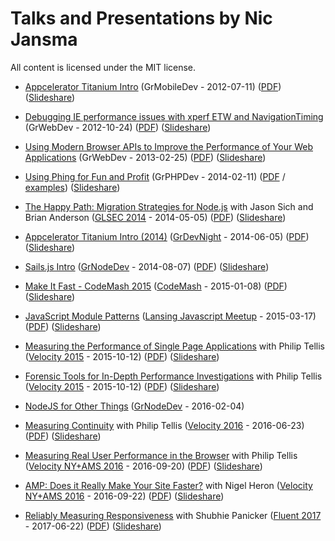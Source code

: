 # Talks and Presentations by Nic Jansma

All content is licensed under the MIT license.

* [Appcelerator Titanium Intro](appcelerator-titanium-intro/) (GrMobileDev - 2012-07-11) ([PDF](https://github.com/nicjansma/talks/blob/master/appcelerator-titanium-intro/appcelerator-titanium-intro.pdf?raw=true)) ([Slideshare](http://www.slideshare.net/nicjansma/appcelerator-titanium-intro))

* [Debugging IE performance issues with xperf ETW and NavigationTiming](debugging-ie-performance-issues-with-xperf-etw-and-navigationtiming/) (GrWebDev - 2012-10-24) ([PDF](https://github.com/nicjansma/talks/blob/master/debugging-ie-performance-issues-with-xperf-etw-and-navigationtiming/debugging-ie-performance-issues-with-xperf-etw-and-navigationtiming.pdf?raw=true)) ([Slideshare](http://www.slideshare.net/nicjansma/debugging-ie-performance-issues-with-xperf-etw-and-navigationtiming))

* [Using Modern Browser APIs to Improve the Performance of Your Web Applications](using-modern-browser-apis-to-improve-the-performance-of-your-web-applications) (GrWebDev - 2013-02-25) ([PDF](https://github.com/nicjansma/talks/blob/master/using-modern-browser-apis-to-improve-the-performance-of-your-web-applications/using-modern-browser-apis-to-improve-the-performance-of-your-web-applications.pdf?raw=true)) ([Slideshare](http://www.slideshare.net/nicjansma/using-modern-browser-apis-to-improve-the-performance-of-your-web-applications))

* [Using Phing for Fun and Profit](using-phing-for-fun-and-profit/presentation/index.html) (GrPHPDev - 2014-02-11) ([PDF](https://github.com/nicjansma/talks/blob/master/using-phing-for-fun-and-profit/using-phing-for-fun-and-profit.pdf?raw=true) / [examples](using-phing-for-fun-and-profit/examples)) ([Slideshare](http://www.slideshare.net/nicjansma/using-phingforfunandprofit))

* [The Happy Path: Migration Strategies for Node.js](the-happy-path-migration-strategies-for-nodejs/index.html) with Jason Sich and Brian Anderson ([GLSEC 2014](http://glsec.softwaregr.org/) - 2014-05-05) ([PDF](https://github.com/nicjansma/talks/blob/master/the-happy-path-migration-strategies-for-nodejs/the-happy-path-migration-strategies-for-nodejs.pdf?raw=true)) ([Slideshare](http://www.slideshare.net/nicjansma/the-happy-path-migration-strategies-for-nodejs))

* [Appcelerator Titanium Intro (2014)](appcelerator-titanium-intro-2014/) ([GrDevNight](http://grdevnight.org/) - 2014-06-05) ([PDF](https://github.com/nicjansma/talks/blob/master/appcelerator-titanium-intro-2014/appcelerator-titanium-intro-2014.pdf?raw=true)) ([Slideshare](http://www.slideshare.net/nicjansma/appcelerator-titanium-intro-2014))

* [Sails.js Intro](sails-js/) ([GrNodeDev](http://www.meetup.com/GRNodeDev/) - 2014-08-07) ([PDF](https://github.com/nicjansma/talks/blob/master/sails-js/sails-js.pdf?raw=true)) ([Slideshare](http://www.slideshare.net/nicjansma/sailsjs-intro))

* [Make It Fast - CodeMash 2015](make-it-fast-codemash-2015/) ([CodeMash](http://codemash.org) - 2015-01-08) ([PDF](https://github.com/nicjansma/talks/blob/master/make-it-fast-codemash-2015/make-it-fast-codemash-2015.pdf?raw=true)) ([Slideshare](http://www.slideshare.net/nicjansma/make-itfastcodemash2015))

* [JavaScript Module Patterns](javascript-module-patterns/) ([Lansing Javascript Meetup](http://www.meetup.com/Lansing-Javascript-Meetup) - 2015-03-17) ([PDF](https://github.com/nicjansma/talks/blob/master/javascript-module-patterns/javascript-module-patterns.pdf?raw=true)) ([Slideshare](http://www.slideshare.net/nicjansma/javascript-modulepatterns))

* [Measuring the Performance of Single Page Applications](measuring-the-performance-of-single-page-applications/) with Philip Tellis ([Velocity 2015](http://velocityconf.com/devops-web-performance-ny-2015) - 2015-10-12) ([PDF](https://github.com/nicjansma/talks/blob/master/measuring-the-performance-of-single-page-applications/measuring-the-performance-of-single-page-applications.pdf?raw=true)) ([Slideshare](http://www.slideshare.net/nicjansma/measuring-the-performance-of-single-page-applications))

* [Forensic Tools for In-Depth Performance Investigations](forensic-tools-for-in-depth-performance-investigations/) with Philip Tellis ([Velocity 2015](http://velocityconf.com/devops-web-performance-ny-2015) - 2015-10-12) ([PDF](https://github.com/nicjansma/talks/blob/master/forensic-tools-for-in-depth-performance-investigations/forensic-tools-for-in-depth-performance-investigations.pdf?raw=true)) ([Slideshare](http://www.slideshare.net/nicjansma/forensic-tools-for-indepth-performance-investigations))

* [NodeJS for Other Things](node-js-for-other-things/) ([GrNodeDev](http://www.meetup.com/GRNodeDev/) - 2016-02-04)

* [Measuring Continuity](measuring-continuity/) with Philip Tellis ([Velocity 2016](http://conferences.oreilly.com/velocity/devops-web-performance-ca) - 2016-06-23) ([PDF](https://github.com/nicjansma/talks/blob/master/measuring-continuity/measuring-continuity.pdf?raw=true)) ([Slideshare](https://slideshare.net/nicjansma/measuring-continuity/))

* [Measuring Real User Performance in the Browser](measuring-real-user-performance-in-the-browser/) with Philip Tellis ([Velocity NY+AMS 2016](http://conferences.oreilly.com/velocity/devops-web-performance-ny) - 2016-09-20) ([PDF](https://github.com/nicjansma/talks/blob/master/measuring-real-user-performance-in-the-browser/measuring-real-user-performance-in-the-browser.pdf?raw=true)) ([Slideshare](https://slideshare.net/nicjansma/measuring-real-user-performance-in-the-browser/))

* [AMP: Does it Really Make Your Site Faster?](amp-does-it-really-make-your-site-faster/) with Nigel Heron ([Velocity NY+AMS 2016](http://conferences.oreilly.com/velocity/devops-web-performance-ny) - 2016-09-22) ([PDF](https://github.com/nicjansma/talks/blob/master/amp-does-it-really-make-your-site-faster/amp-does-it-really-make-your-site-faster.pdf?raw=true)) ([Slideshare](https://slideshare.net/nicjansma/amp-does-it-really-make-your-site-faster/))

* [Reliably Measuring Responsiveness](reliably-measuring-responsiveness/) with Shubhie Panicker ([Fluent 2017](https://conferences.oreilly.com/fluent/fl-ca) - 2017-06-22) ([PDF](https://github.com/nicjansma/talks/blob/master/reliably-measuring-responsiveness/reliably-measuring-responsiveness.pdf?raw=true)) ([Slideshare](https://slideshare.net/nicjansma/reliably-measuring-responsiveness/))
